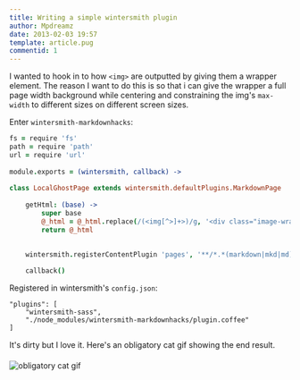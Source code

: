 ```yaml
---
title: Writing a simple wintersmith plugin
author: Mpdreamz
date: 2013-02-03 19:57
template: article.pug
commentid: 1
---
```


I wanted to hook in to how `<img>` are outputted by giving them a wrapper element. 
The reason I want to do this is so that i can give the wrapper a full page width background while centering and constraining the img's `max-width` to different sizes on different screen sizes. 

Enter `wintersmith-markdownhacks`:

```coffee
fs = require 'fs'
path = require 'path'
url = require 'url'
	
module.exports = (wintersmith, callback) ->
		
class LocalGhostPage extends wintersmith.defaultPlugins.MarkdownPage
	
	getHtml: (base) ->
		super base
		@_html = @_html.replace(/(<img[^>]+>)/g, '<div class="image-wrapper">$1</div>')
		return @_html
 
	   
	wintersmith.registerContentPlugin 'pages', '**/*.*(markdown|mkd|md)', LocalGhostPage

	callback()
```
Registered in wintersmith's `config.json`:

	"plugins": [
		"wintersmith-sass",
	    "./node_modules/wintersmith-markdownhacks/plugin.coffee"
	]

It's dirty but I love it&#153;. Here's an obligatory cat gif showing the end result.

![obligatory cat gif](https://lh3.googleusercontent.com/-LRMOoQYIynY/UNH4iMul_gI/AAAAAAAAGoY/eJHrtOsd2QI/s275/137.gif)

